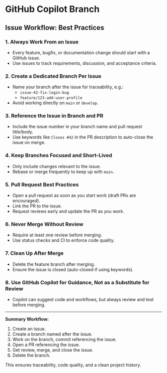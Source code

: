 # GitHub Copilot Branch

## Issue Workflow: Best Practices


### 1. Always Work From an Issue

- Every feature, bugfix, or documentation change should start with a GitHub issue.
- Use issues to track requirements, discussion, and acceptance criteria.

### 2. Create a Dedicated Branch Per Issue
- Name your branch after the issue for traceability, e.g.:
  - `issue-42-fix-login-bug`
  - `feature/123-add-user-profile`
- Avoid working directly on `main` or `develop`.

### 3. Reference the Issue in Branch and PR
- Include the issue number in your branch name and pull request title/body.
- Use keywords like `Closes #42` in the PR description to auto-close the issue on merge.

### 4. Keep Branches Focused and Short-Lived
- Only include changes relevant to the issue.
- Rebase or merge frequently to keep up with `main`.

### 5. Pull Request Best Practices
- Open a pull request as soon as you start work (draft PRs are encouraged).
- Link the PR to the issue.
- Request reviews early and update the PR as you work.

### 6. Never Merge Without Review
- Require at least one review before merging.
- Use status checks and CI to enforce code quality.

### 7. Clean Up After Merge
- Delete the feature branch after merging.
- Ensure the issue is closed (auto-closed if using keywords).

### 8. Use GitHub Copilot for Guidance, Not as a Substitute for Review
- Copilot can suggest code and workflows, but always review and test before merging.

---

**Summary Workflow:**
1. Create an issue.
2. Create a branch named after the issue.
3. Work on the branch, commit referencing the issue.
4. Open a PR referencing the issue.
5. Get review, merge, and close the issue.
6. Delete the branch.

This ensures traceability, code quality, and a clean project history.

